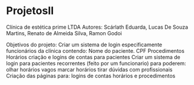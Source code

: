 # ProjetosII

Clínica de estética prime LTDA
Autores: Scárlath Eduarda, Lucas De Souza Martins, Renato de Almeida Silva, Ramon Godoi

Objetivos do projeto:
Criar um sistema de login especificamente funcionários da clínica contendo:
Nome do paciente.
CPF
Procedimentos
Horários
criação e logins de contas para pacientes
Criar um sistema de login para pacientes recorrentes (feito por um funcionario) para poderem:
olhar horários vagos 
marcar horários
tirar dúvidas com profissionais
Criação das páginas para:
logins de contas
horários e procedimentos
